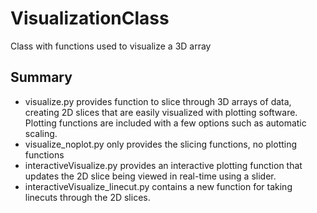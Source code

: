 # VisualizationClass
Class with functions used to visualize a 3D array

## Summary
- visualize.py provides function to slice through 3D arrays of data, creating 2D slices that are easily visualized with plotting software. Plotting functions are included with a few options such as automatic scaling.
- visualize_noplot.py only provides the slicing functions, no plotting functions
- interactiveVisualize.py provides an interactive plotting function that updates the 2D slice being viewed in real-time using a slider.
- interactiveVisualize_linecut.py contains a new function for taking linecuts through the 2D slices.
